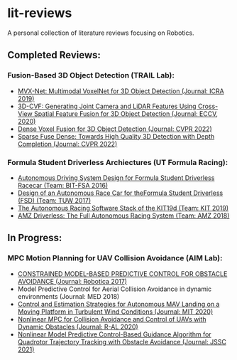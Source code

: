 # lit-reviews
A personal collection of literature reviews focusing on Robotics.

## Completed Reviews:

### Fusion-Based 3D Object Detection (TRAIL Lab):
- [MVX-Net: Multimodal VoxelNet for 3D Object Detection (Journal: ICRA 2019)](https://arxiv.org/pdf/1904.01649.pdf)
- [3D-CVF: Generating Joint Camera and LiDAR Features Using Cross-View Spatial Feature Fusion for 3D Object Detection (Journal: ECCV, 2020)](https://arxiv.org/pdf/2004.12636.pdf)
- [Dense Voxel Fusion for 3D Object Detection (Journal: CVPR 2022)](https://arxiv.org/pdf/2203.00871.pdf)
- [Sparse Fuse Dense: Towards High Quality 3D Detection with Depth Completion (Journal: CVPR 2022)](https://arxiv.org/pdf/2203.09780.pdf)

### Formula Student Driverless Archiectures (UT Formula Racing):
- [Autonomous Driving System Design for Formula Student Driverless Racecar (Team: BIT-FSA 2016)](https://arxiv.org/ftp/arxiv/papers/1809/1809.07636.pdf) 
- [Design of an Autonomous Race Car for theFormula Student Driverless (FSD) (Team: TUW 2017)](http://info.tuwien.ac.at/mbader/publications/downloads/zeilinger2017.pdf)
- [The Autonomous Racing Software Stack of the KIT19d (Team: KIT 2019)](https://arxiv.org/pdf/2010.02828.pdf)
- [AMZ Driverless: The Full Autonomous Racing System (Team: AMZ 2018)](https://arxiv.org/pdf/1905.05150.pdf)

## In Progress:

### MPC Motion Planning for UAV Collision Avoidance (AIM Lab):
- [CONSTRAINED MODEL-BASED PREDICTIVE CONTROL FOR OBSTACLE AVOIDANCE (Journal: Robotica 2017)](https://cradpdf.drdc-rddc.gc.ca/PDFS/unc234/p804179_A1b.pdf)
- Model Predictive Control for Aerial Collision Avoidance in dynamic environments (Journal: MED 2018)
- [Control and Estimation Strategies for Autonomous MAV Landing on a Moving Platform in Turbulent Wind Conditions (Journal: MIT 2020)](https://dspace.mit.edu/bitstream/handle/1721.1/127080/1191824022-MIT.pdf?sequence=1&isAllowed=y)
- [Nonlinear MPC for Collision Avoidance and Control of UAVs with Dynamic Obstacles (Journal: R-AL 2020)](https://www.diva-portal.org/smash/get/diva2:1457693/FULLTEXT01.pdf)
- [Nonlinear Model Predictive Control-Based Guidance Algorithm for Quadrotor Trajectory Tracking with Obstacle Avoidance (Journal: JSSC 2021)](https://sysmath.com/jssc/EN/10.1007/s11424-021-0316-9#1)
